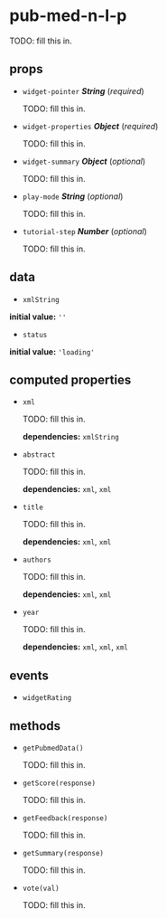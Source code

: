 # pub-med-n-l-p 

TODO: fill this in. 

## props 

- `widget-pointer` ***String*** (*required*) 

  TODO: fill this in. 

- `widget-properties` ***Object*** (*required*) 

  TODO: fill this in. 

- `widget-summary` ***Object*** (*optional*) 

  TODO: fill this in. 

- `play-mode` ***String*** (*optional*) 

  TODO: fill this in. 

- `tutorial-step` ***Number*** (*optional*) 

  TODO: fill this in. 

## data 

- `xmlString` 

**initial value:** `''` 

- `status` 

**initial value:** `'loading'` 

## computed properties 

- `xml` 

  TODO: fill this in. 

   **dependencies:** `xmlString` 

- `abstract` 

  TODO: fill this in. 

   **dependencies:** `xml`, `xml` 

- `title` 

  TODO: fill this in. 

   **dependencies:** `xml`, `xml` 

- `authors` 

  TODO: fill this in. 

   **dependencies:** `xml`, `xml` 

- `year` 

  TODO: fill this in. 

   **dependencies:** `xml`, `xml`, `xml` 


## events 

- `widgetRating` 

## methods 

- `getPubmedData()` 

  TODO: fill this in. 

- `getScore(response)` 

  TODO: fill this in. 

- `getFeedback(response)` 

  TODO: fill this in. 

- `getSummary(response)` 

  TODO: fill this in. 

- `vote(val)` 

  TODO: fill this in. 

